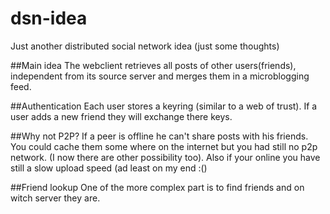 # dsn-idea
Just another distributed social network idea (just some thoughts)

##Main idea
The webclient retrieves all posts of other users(friends), independent from its source server and merges them in a microblogging feed.

##Authentication
Each user stores a keyring (similar to a web of trust). If a user adds a new friend they will exchange there keys.

##Why not P2P?
If a peer is offline he can't share posts with his friends. You could cache them some where on the internet but you had still no p2p network. (I now there are other possibility too). Also if your online you have still a slow upload speed (ad least on my end :() 

##Friend lookup
One of the more complex part is to find friends and on witch server they are.

